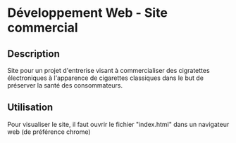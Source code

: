 # Développement Web - Site commercial

## Description 
Site pour un projet d'entrerise visant à commercialiser des cigratettes électroniques à l'apparence de cigarettes classiques dans le but de préserver la santé des consommateurs.

## Utilisation
Pour visualiser le site, il faut ouvrir le fichier "index.html" dans un navigateur web (de préférence chrome)
